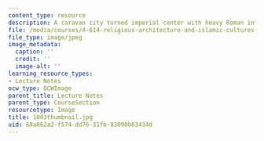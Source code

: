```yaml
---
content_type: resource
description: A caravan city turned imperial center with heavy Roman influences.
file: /media/courses/4-614-religious-architecture-and-islamic-cultures-fall-2002/68a862a2f574dd7631fb83090b83434d_1003thumbnail.jpg
file_type: image/jpeg
image_metadata:
  caption: ''
  credit: ''
  image-alt: ''
learning_resource_types:
- Lecture Notes
ocw_type: OCWImage
parent_title: Lecture Notes
parent_type: CourseSection
resourcetype: Image
title: 1003thumbnail.jpg
uid: 68a862a2-f574-dd76-31fb-83090b83434d
---
```


